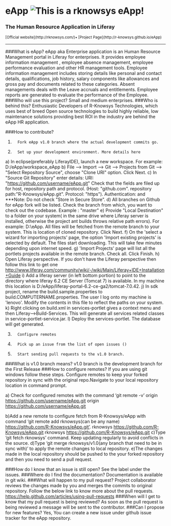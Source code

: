 eApp ![This is a rknowsys eApp!](http://rknowsys.com/assets/img/logo.gif) 
====

### The Human Resource Application in Liferay 
<small>
[Official website](http://rknowsys.com/)&bull;
[Project Page](http://r-knowsys.github.io/eApp)

</small>

---

###What is eApp?
eApp aka Enterprise application is an Human Resource Management portal in Liferay for enterprises. It provides employee information management , employee absence management, employee performance evaluation and other HR management tools.
Employee information management includes storing details like personal and contact details, qualifications, job history, salary components like allowances and gross pay and documents related to these categories.
Absent managements deals with the Leave accruals and entitlements.
Employee reports are generated to evaluate the performance of the Employee.
###Who will use this project?
Small and medium enterprises.
###Who is behind this?
Enthusiastic Developers of R-Knowsys Technologies, which uses best of breed Open source technologies to build highly reliable, low maintenance solutions providing best ROI in the industry are behind the eApp HR application.

###How to contribute?
1.       Fork eApp v1.0 branch where the actual development commits go.
2.       Set up your development environment. More details here
a) In eclipse(preferably LiferayIDE), launch a new workspace. For example: D:/eApp/workspace_eApp
b) File --> Import --> Git --> Projects from Git --> "Select Repository Source", choose "Clone URI" option. Click Next.
c) In "Source Git Repository" enter details: URI: "https://github.com/username/eApp.git" Check that the fields are filed up for host, repository path and protocol. (Host: "github.com". repository path:"R-Knowsys/eApp.git". Protocol: "https"). Authentication: and ***Note: Do not check "Store in Secure Store".
d) All branches on Github for eApp fork will be listed. Check the branch from which, you want to check out the codebase. Example : "master"
e) Provide "Local Destination" to a folder on your system( in the same drive where Liferay server is installed, otherwise the project ant builds throws relative path errors). For example: D:\eApp. All files will be fetched from the remote branch to your system. This is location of cloned repository. Click Next.
f)  On the 'select a wizard for importing projects' page, the option 'Import existing projects' is selected by default. The files start downloading. This will take few minutes depending upon internet speed.
g) 'Import Projects' page will list all the portlets projects available in the remote branch. Check all. Click Finish.
h) Open Liferay perspective. If you don't have the Liferay perspective then follow this link to get one http://www.liferay.com/community/wiki/-/wiki/Main/Liferay+IDE+Installation+Guide
i)   Add a liferay server (in left bottom portion) to point to the directory where liferay 6.2 CE Server (Tomcat 7) is available. In my machine this location is D:/eApp/liferay-portal-6.2-ce-ga2/tomcat-7.0.42.
j)   In sdk project, rename the build.sample.properties to build.COMPUTERNAME.properties. The user I log onto my machine is 'lenovo'.  Modify the contents in this file to reflect the paths on your system.
k)  Right clicking on build.xml in services-portlet gives a context menu and then Liferay-->Build-Services. This will generate all services related classes in service-portlet-service.jar.
l)   Deploy the services-portlet. The database will get generated.
                                               
3.       Configure remotes
4.       Pick up an issue from the list of open issues ()
5.       Start sending pull requests to the v1.0 branch.
###What is v1.0 branch means?
v1.0 branch is the development branch for the First Release
###How to configure remotes?
If you are using git windows follow these steps.
Configure remotes to keep your forked repository in sync with the original repo.Navigate to your local repository location in command prompt. 
         
a) Check for configured remotes with the command ‘git remote  -v’
                               origin    https://github.com/username/eApp.git 
                               origin    https://github.com/username/eApp.git 
        
b)Add a new remote to configure fetch from R-Knowsys/eApp with command 
‘git remote add rknowsys(can be any name) https://github.com/R-Knowsys/eApp.git’.
                rknowsys   https://github.com/R-Knowsys/eApp.git 
                               rknowsys  https://github.com/R-Knowsys/eApp.git 
c)Type ‘git fetch   rknowsys’ command.  Keep updating regularly to avoid conflicts in the source.
d)Type ‘git merge  rknowsys/v1.0(any branch that need to be in sync with)’ to apply the remote changes to local repository.
e)The changes made in the local repository should be pushed to the your forked repository and then you need to send a pull request.

###How do I know that an issue is still open?
See the label under the issues.
###Where do I find the documentation?
Documentation is available in git wiki.
###What will happen to my pull request?
Project collaborator reviews the changes made by you and merges the commits to original repository.
Follow the below link to know more about the pull requests. https://help.github.com/articles/using-pull-requests 
###When will I get to know that my pull request is being reviewed?
As soon as the pull request is being reviewed a message will be sent to the contributor.
###Can I propose for new features?
Yes, You can create a new issue under github issue tracker for the eApp repository.
